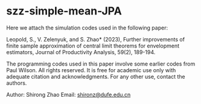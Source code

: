 # szz-simple-mean-JPA

Here we attach the simulation codes used in the following paper:

Leopold, S., V. Zelenyuk, and S. Zhao* (2023), Further improvements of finite sample approximation of central limit theorems for envelopment estimators, Journal of Productivity Analysis, 59(2), 189-194.

The programming codes used in this paper involve some earlier codes from Paul Wilson. All rights reserved. 
It is free for academic use only with adequate citation and acknowledgments. For any other use, contact the authors.

Author: Shirong Zhao
Email: shironz@dufe.edu.cn
